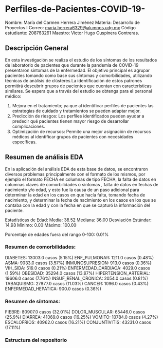 # Perfiles-de-Pacientes-COVID-19-
Nombre: María del Carmen Herrera Jiménez
Materia: Desarrollo de Proyectos I
Correo: maria.herrera6329@alumnos.udg.mx
Código estudiante: 208763291
Maestro: Victor Hugo Cuspinera Contreras.


## Descripción General 

En esta investigación se realiza el estudio de los síntomas de los resultados de laboratorio de pacientes que durante la pandemia de COVID-19 presentaron síntomas de la enfermedad. El objetivo principal es agrupar pacientes tomando como base sus síntomas y comorbilidades, utilizando técnicas de análisis de clústeres.La identificación de estos patrones permitirá  descubrir grupos de pacientes que cuentan con características similares. Se espera que a través del estudio se obtenga para el personal médico:
1. Mejora en el tratamiento; ya que al identificar perfiles de pacientes las estrategias de cuidado y tratamientos se pueden adaptar mejor.
2. Predicción de riesgos: Los perfiles identificados pueden ayudar a predecir qué pacientes tienen mayor riesgo de desarrollar complicaciones.
3. Optimización de recursos: Permite una mejor asignación de recursos médicos al identificar grupos de pacientes con necesidades específicas.

## Resumen de análisis EDA

En la aplicación del análisis EDA de esta base de datos, se encontraron diversos problemas principalmente con el formato de los mismos, por ejemplo el formato FECHA en columnas de tipo FECHA, la falta de datos en columnas claves de comorbilidades o síntomas , falta de datos en fechas de nacimiento y/o edad, y esto fue la causa de un paso adicional para determinar la edad en los casos en que hacía falta, tomando fecha de nacimiento, y determinar la fecha de nacimiento en los casos en los que se contaba con la edad y con la fecha en que se capturó la información del paciente.

Estadísticas de Edad:
Media: 38.52
Mediana: 36.00
Desviación Estándar: 14.98
Mínimo: 0.00
Máximo: 100.00

Porcentaje de edades fuera del rango 0-100: 0.01%

### Resumen de comorbilidades:
DIABETES: 13003.0 casos (5.15%)
ENF_PULMONAR: 1211.0 casos (0.48%)
ASMA: 9033.0 casos (3.57%)
INMUNOSUPRESION: 913.0 casos (0.36%)
VIH_SIDA: 519.0 casos (0.21%)
ENFERMEDAD_CARDIACA: 4029.0 casos (1.59%)
OBESIDAD: 35294.0 casos (13.97%)
HIPERTENSION_ARTERIAL: 19606.0 casos (7.76%)
INSUF_RENAL_CRONICA: 2054.0 casos (0.81%)
TABAQUISMO: 27877.0 casos (11.03%)
CANCER: 1096.0 casos (0.43%)
ENFERMEDAD_HEPATICA: 900.0 casos (0.36%)


### Resumen de síntomas:
FIEBRE: 80907.0 casos (32.01%)
DOLOR_MUSCULAR: 65446.0 casos (25.9%)
DIARREA: 41069.0 casos (16.25%)
VOMITO: 10784.0 casos (4.27%)
ESCALOFRIOS: 40962.0 casos (16.21%)
CONJUNTIVITIS: 43231.0 casos (17.11%)


### Estructura del repositorio





